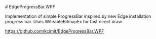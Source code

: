 <!--
  Title: EdgeProgressBar for WPF
  Description: Implementation of simple ProgressBar inspired by new Edge installation progress bar.
  Author: kcimit
  -->
  
<head>
  <meta name="google-site-verification" content="StNfrvBdkDGSPNLQyJsz9hk_CXAtYrJ6xXVrKCQnWGY" />
  # EdgeProgressBar.WPF
</head>

Implementation of simple ProgressBar inspired by new Edge installation progress bar.
Uses WiteableBitmapEx for fast direct draw.

https://github.com/kcimit/EdgeProgressBar.WPF


